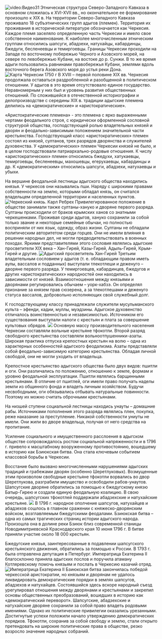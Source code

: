 ![video:Видео31](https://rutube.ru/video/65500d2fce3312bb4b916e01eff7121e/ "")
Этническая структура Северо-Западного Кавказа в основном сложилась к XVI-XVII вв., но окончательное ее формирование произошло к XIX в. На территории Северо-Западного Кавказа проживало 18 субъэтнических групп адыгов (племен). Территория их проживания в исторической литературе обозначается как Черкесия. Каждое племя заселяло определенную часть Черкесии и имело свое собственное наименование. К наиболее многочисленным этническим группам относились шапсуги, абадзехи, натухайцы, кабардинцы, бжедуги, бесленеевцы и темиргоевцы. Границы Черкесии проходили на Западе по восточному побережью Черного и Азовского морей, на севере по левобережью Кубани, на востоке до р. Сунжи. В то же время адыги пользовались равнинами правобережья Кубани, землями вдоль восточного берега Азовского моря до устья реки Дона.
![](/3/1/1.jpg "Карта Черкесии 1750 г")
В XVIII – первой половине XIX вв. Черкесия продолжала оставаться раздробленной и разобщенной в политическом отношении. У адыгов в это время отсутствовало единое государство. Неравномерным у них был и уровень развития общественных отношений. По сложившейся в отечественной историографии и делопроизводстве с середины ХIХ в. традиции адыгские племена делились на «демократические» и «аристократические». 

«Аристократические племена» - это племена с ярко выраженными чертами феодального строя, с юридически оформленной сословной структурой общества, господствующей ролью владетельных князей и дворян и феодально-зависимым положением значительной части крестьянства. Господствующий класс «аристократических» племен состоял из князей, султанов, трех разрядов дворянства и служителей духовенства. У «демократических» племен Черкесии князей не было, и в целом господствовали патриархально-родовые отношения. К числу «аристократических» племен относились бжедухи, хатукаевцы, темиргоевцы, бесленеевцы, махошевцы, егерухаевцы, кабардинцы и др. К «демократическим» относились шапсуги, абадзехи, натухаевцы и убыхи.

На вершине феодальной лестницы адыгского общества находились князья. У черкесов они назывались пши. Наряду с широкими правами собственности на землю, которыми обладал князь, он считался владельцем определенной территории и населенных пунктов.
![](/3/1/2.jpg,R "Черкеский князь. Карл Ребрех")
Привилегированное положение в обществе занимали также султаны-хануко и дворяне первого разряда. Султаны происходили от браков крымских ханов со знатными черкешенками. Проживая среди адыгов, хануко сохранили за собой только звание и некоторые семейные обычаи, но полностью восприняли от них язык, одежду, образ жизни. 
Султаны не обладали политическим авторитетом среди горцев. Они не имели влияния в решении народных дел, не могли предводительствовать в военных походах. Яркими представителями этого сословия являлись адыгские просветители XIX века – Хан-Гирей, Казы-Гирей, Адыль-Гирей, Крым-Гирей и другие.
![](/3/1/3.jpg,L "Адыгский просветитель Хан-Гирей")
Третьим владетельным сословием у адыгов (т. е. обладающим правом иметь аулы, вассалов и подданных) выступали тлекотлеши и деженуго – дворяне первого разряда. У темиргоевцев, кабардинцев, бжедугов и других «аристократических» народностей они находились в зависимости от князей. Взаимоотношения между князьями и дворянами регулировались обычаем – уорк-хабзэ. Он определял признание за князем прав сюзерена, а за тлекотлешами и деженуго статуса вассалов, добровольно исполняющих свой служебный долг.

К господствующему классу принадлежали служители мусульманского культа – эфенди, кадии, муллы, муэдзины. Адыгское духовенство отличалось воинственностью и независимостью. Источником его существования выступали налоги с крестьян и плата за совершение культовых обрядов.
![](/3/1/4.jpg "")
Основную массу производительного населения Черкесии составляли вольные крестьяне тфокотли. Второй разряд свободного крестьянства составляли вольноотпушенники-азаты. Широкая практика отпуска крепостных крестьян на волю – одна из характерных особенностей адыгского феодализма. Азаты представляли собой феодально-зависимую категорию крестьянства. Обладая личной свободой, они не могли уходить от владельца. 

Крепостное крестьянство адыгского общества было двух видов: пшитли и оги. Они различались по положению, отношению к земле, формам и уровню феодальной эксплуатации. Пшитли являлись барщинными крестьянами. В отличие от пшитлей, оги имели право получать наделы земли из общинного фонда и владеть личным хозяйством. Будучи несвободными, оги обязывались отбывать натуральные повинности. Поэтому их можно считать оброчными крестьянами.

На низшей ступени социальной лестницы находись унауты – домашние рабы. Источниками пополнения этого разряда являлись плен, покупка, реже наказание за преступление. Никакой собственности униуты не имели. Они жили во дворе владельца, получая от него средства на пропитание. 

Усиление социального и имущественного расслоения в адыгском обществе сопровождалось ростом социальной напряженности и в 1796 г. привело к масштабному вооруженному противостоянию, вошедшему в историю как  Бзиюкская битва. Она стала ключевым событием  классовой борьбы в Черкесии.

Восстание было вызвано многочисленными нарушениями адыгских традиций и грабежами дворян (особенно Шеретлуковых). Возмущенные этим произволом свободные крестьяне тфокотли ворвались во двор Шеретлукова, разграбили имущество и освободили рабов-унаутов. Шапсугские дворяне обратились за помощью к бжедугскому князю Батыр-Гирею и создали единую феодальную коалицию. В свою очередь, шапсугских тфокотлей поддержали абадзехские и натухайские крестьяне. 
![](/3/1/5.jpg "")
В 1796 г. народное ополчение шапсугов, натухайцев и абадзехов сошлось в главном сражении с княжеско-дворянским войском, возглавляемым бжедугскими феодалами. Бзиюкская битва – одна из самых трагических страниц истории адыгского народа. Произошла она в долине реки Бзиюк близ современной станицы Новодимитриевской Краснодарского края 10 июня 1796 г. В битве приняли участие около 18 000 крестьян. 

Бжедугские князья, заинтересованные в подавлении шапсугского крестьянского движения, обратились за помощью к России. В 1793 г. была отправлена депутация в Петербург. Императрица Екатерина II благосклонно приняла адыгских послов и поручила атаману Котляревскому помочь князьям и послать в Черкесию казачий отряд.
![](/3/1/6.jpg,R "Императрица Екатерина II")
Бзиюкская битва закончилась победой черкесской аристократии, но князьям и дворянам не удалось ликвидировать демократические порядки в землях шапсугов, абадзехов и натухайцев. Состоявшийся здесь вскоре народный съезд  урегулировал отношения между дворянами и крестьянами и закрепил основы общественных преобразований, вошедших в историю как «демократический переворот».
Шапсугские, абадзехские и натухайские дворяне сохранили за собой право владеть родовыми имениями. Однако их политические привилегии оказались урезанными. Достигнутые успехи положили начало утверждению демократических порядков. Тфокотли, сохранив за собой свободу и землю, стали открыто претендовать на широкие политические права в обществе, резко возросло значение народных собраний.

